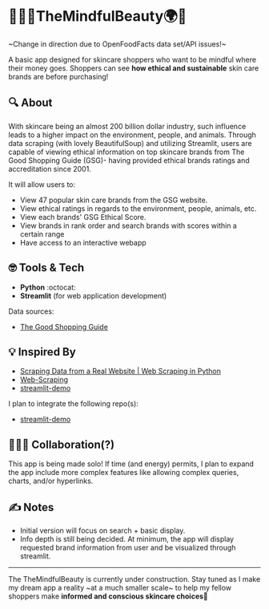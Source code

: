 #  💄👩‍⚕️TheMindfulBeauty🌍🤝

~Change in direction due to OpenFoodFacts data set/API issues!~

A basic app designed for skincare shoppers who want to be mindful where their money goes. Shoppers can see **how ethical and sustainable** skin care brands are before purchasing! 

##  🔍 About

With skincare being an almost 200 billion dollar industry, such influence leads to a higher impact on the environment, people, and animals. Through data scraping (with lovely BeautifulSoup) and utilizing Streamlit, users are capable of viewing ethical information on top skincare brands from The Good Shopping Guide (GSG)- having provided ethical brands ratings and accreditation since 2001.

It will allow users to:

- View 47 popular skin care brands from the GSG website.
- View ethical ratings in regards to the environment, people, animals, etc.
- View each brands' GSG Ethical Score.
- View brands in rank order and search brands with scores within a certain range
- Have access to an interactive webapp

## 🤓 Tools & Tech

- **Python** :octocat:
- **Streamlit** (for web application development)
  
Data sources:  
  - [The Good Shopping Guide](https://thegoodshoppingguide.com/)

## 💡 Inspired By

- [Scraping Data from a Real Website | Web Scraping in Python](https://youtu.be/8dTpNajxaH0)
- [Web-Scraping](https://github.com/LahlouData/Web-Scraping)
- [streamlit-demo](https://github.com/patrickloeber/streamlit-demo)

I plan to integrate the following repo(s):

- [streamlit-demo](https://github.com/patrickloeber/streamlit-demo)

##  🧑‍🤝‍🧑 Collaboration(?)

This app is being made solo! If time (and energy) permits, I plan to expand the app include more complex features like allowing complex queries, charts, and/or hyperlinks.

## ✍️ Notes

- Initial version will focus on search + basic display.
- Info depth is still being decided. At minimum, the app will display requested brand information from user and be visualized through streamlit. 

---

The TheMindfulBeauty is currently under construction. Stay tuned as I make my dream app a reality ~at a much smaller scale~ to help my fellow shoppers make **informed and conscious skincare choices**🫡

